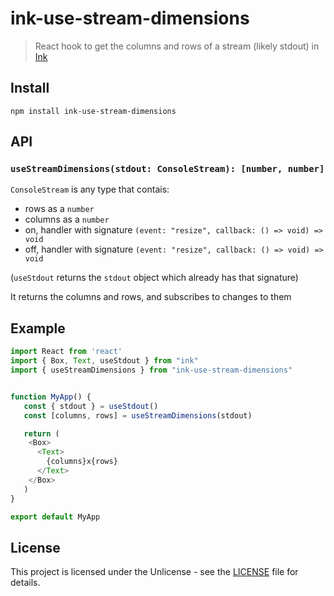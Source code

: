 # ink-use-stream-dimensions

> React hook to get the columns and rows of a stream (likely stdout) in [Ink](https://github.com/vadimdemedes/ink)

## Install

```
npm install ink-use-stream-dimensions
```

## API

### `useStreamDimensions(stdout: ConsoleStream): [number, number]`

`ConsoleStream` is any type that contais:

- rows as a `number`
- columns as a `number`
- on, handler with signature `(event: "resize", callback: () => void) => void`
- off, handler with signature `(event: "resize", callback: () => void) => void`

(`useStdout` returns the `stdout` object which already has that signature)

It returns the columns and rows, and subscribes to changes to them

## Example

```javascript
import React from 'react'
import { Box, Text, useStdout } from "ink"
import { useStreamDimensions } from "ink-use-stream-dimensions"


function MyApp() {
   const { stdout } = useStdout()
   const [columns, rows] = useStreamDimensions(stdout)

   return (
    <Box>
      <Text>
        {columns}x{rows}
      </Text>
    </Box>
   )
}

export default MyApp
```

## License

This project is licensed under the Unlicense - see the [LICENSE](LICENSE) file for details.
